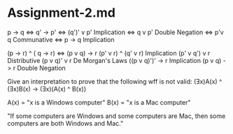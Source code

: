# Assignment-2.md

p -> q <=> q' -> p'
       <=> (q')' v p' Implication
       <=> q v p'     Double Negation
       <=> p'v q      Communative
       <=> p -> q     Implication
       
       
(p -> r) ^ ( q -> r) <=> (p v q) -> r
(p' v r) ^ (q' v r)  Implication
(p' v q') v r        Distributive
(p v q)' v r         De Morgan's Laws
((p v q)')' -> r     Implication
(p v q) -> r         Double Negation


Give an interpretation to prove that the following wff is not valid: 
(Ǝx)A(x) ^ (Ǝx)B(x) -> (Ǝx)(A(x) ^ B(x))

A(x) = "x is a Windows computer"    B(x) = "x is a Mac computer"

"If some computers are Windows and some computers are Mac, then some computers are both Windows and Mac."


 
